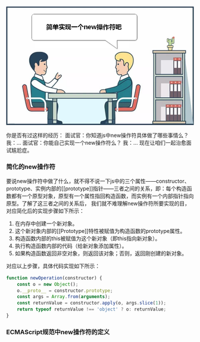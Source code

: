![面试图片](./interview.jpg)

你是否有过这样的经历：
面试官：你知道js中new操作符具体做了哪些事情么？
我：...
面试官：你能自己实现一个new操作符么？
我：...
现在让咱们一起治愈面试尴尬症。

### 简化的new操作符
要说new操作符中做了什么，就不得不说一下js中的三个属性——constructor、prototype、实例内部的[[prototype]]指针——三者之间的关系，即：每个构造函数都有一个原型对象，原型有一个属性指回构造函数，而实例有一个内部指针指向原型。了解了这三者之间的关系后，
我们就不难理解new操作符所要实现的目，对应简化后的实现步骤如下所示：
1. 在内存中创建一个新对象。
2. 这个新对象内部的[[Prototype]]特性被赋值为构造函数的prototype属性。
3. 构造函数内部的this被赋值为这个新对象（即this指向新对象）。
4. 执行构造函数内部的代码（给新对象添加属性）。
5. 如果构造函数返回非空对象，则返回该对象；否则，返回刚创建的新对象。

对应以上步骤，具体代码实现如下所示：
```js
function newOperation(constructor) {
    const o = new Object();
    o.__proto__ = constructor.prototype;
    const args = Array.from(arguments);
    const returnValue = constructor.apply(o, args.slice(1));
    return typeof returnValue !== 'object' ? o: returnValue;
}
```

### ECMAScript规范中new操作符的定义


